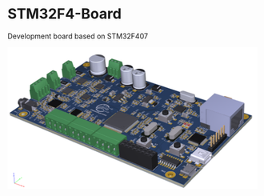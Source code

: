# STM32F4-Board
Development board based on STM32F407

<img src="https://github.com/mokweri/STM32F4-Board/blob/master/Release%20Files/images/6.PNG" width="500">
